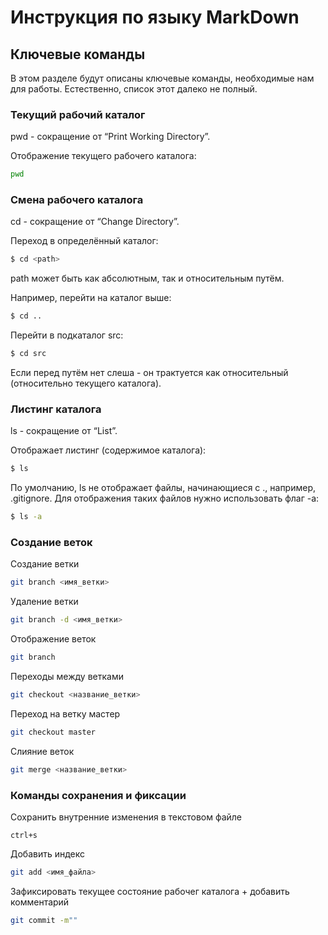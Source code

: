 # Инструкция по языку MarkDown

## Ключевые команды
В этом разделе будут описаны ключевые команды, необходимые нам для работы. Естественно, список этот далеко не полный.

### Текущий рабочий каталог
pwd - сокращение от “Print Working Directory”.

Отображение текущего рабочего каталога:
```sh
pwd
```

### Смена рабочего каталога
cd - сокращение от “Change Directory”.

Переход в определённый каталог:
```sh
$ cd <path>
```
path может быть как абсолютным, так и относительным путём.

Например, перейти на каталог выше:
```sh
$ cd ..
```
Перейти в подкаталог src:
```sh
$ cd src
``` 
Если перед путём нет слеша - он трактуется как относительный (относительно текущего каталога).


### Листинг каталога

ls - сокращение от “List”.

Отображает листинг (содержимое каталога):
```sh
$ ls
```
По умолчанию, ls не отображает файлы, начинающиеся с ., например, .gitignore. Для отображения таких файлов нужно использовать флаг -a:
```sh
$ ls -a
```
### Создание веток

Создание ветки 
```sh
git branch <имя_ветки>
```

Удаление ветки 
```sh
git branch -d <имя_ветки>
```

Отображение веток
```sh
git branch
```

Переходы между ветками
```sh
git checkout <название_ветки>
```

Переход на ветку мастер
```sh
git checkout master
```

Слияние веток
```sh
git merge <название_ветки>
```

 ### Команды сохранения и фиксации

Сохранить внутренние изменения в текстовом файле
```
ctrl+s
```

 Добавить индекс 
 ```sh
 git add <имя_файла>
 ```
Зафиксировать текущее состояние рабочег каталога + добавить комментарий
```sh
git commit -m""
```

